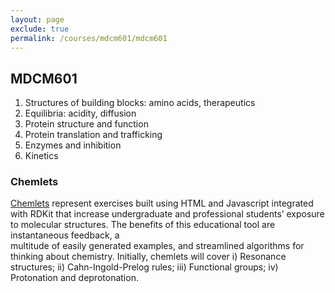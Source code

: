 ```yaml
---
layout: page 
exclude: true
permalink: /courses/mdcm601/mdcm601
---
```


## MDCM601

1. Structures of building blocks: amino acids, therapeutics
2. Equilibria: acidity, diffusion
3. Protein structure and function
4. Protein translation and trafficking
5. Enzymes and inhibition
6. Kinetics 

### Chemlets
[Chemlets](/courses/mdcm601/chemlets/chemlets.html) represent exercises built using HTML and Javascript integrated with RDKit that increase undergraduate and professional students’ exposure to molecular structures. The benefits of this educational tool are instantaneous feedback, a   
multitude of easily generated examples, and streamlined algorithms for thinking about chemistry. Initially, chemlets will cover i) Resonance structures; ii) Cahn-Ingold-Prelog rules;
iii) Functional groups; iv) Protonation and deprotonation.